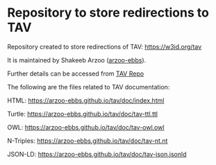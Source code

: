 # Repository to store redirections to TAV

Repository created to store redirections of TAV: https://w3id.org/tav </br>

It is maintained by Shakeeb Arzoo ([arzoo-ebbs](https://github.com/arzoo-ebbs)). </br>

Further details can be accessed from [TAV Repo](https://arzoo-ebbs.github.io/tav) </br>

The following are the files related to TAV documentation:


HTML: https://arzoo-ebbs.github.io/tav/doc/index.html   </br>

Turtle: https://arzoo-ebbs.github.io/tav/doc/tav-ttl.ttl  </br>

OWL: https://arzoo-ebbs.github.io/tav/doc/tav-owl.owl  </br>

N-Triples: https://arzoo-ebbs.github.io/tav/doc/tav-nt.nt  </br>

JSON-LD: https://arzoo-ebbs.github.io/tav/doc/tav-json.jsonld
